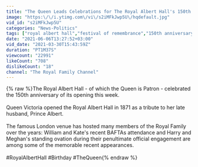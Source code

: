 ```yaml
---
title: "The Queen Leads Celebrations for The Royal Albert Hall's 150th Anniversary!"
image: "https:\/\/i.ytimg.com\/vi\/s2iMFkJwp5U\/hqdefault.jpg"
vid_id: "s2iMFkJwp5U"
categories: "News-Politics"
tags: ["royal albert hall","festival of remembrance","150th anniversary celebrations"]
date: "2021-06-06T13:27:52+03:00"
vid_date: "2021-03-30T15:43:59Z"
duration: "PT1M37S"
viewcount: "22991"
likeCount: "708"
dislikeCount: "18"
channel: "The Royal Family Channel"
---
```

{% raw %}The Royal Albert Hall - of which the Queen is Patron - celebrated the 150th anniversary of its opening this week. <br /><br />Queen Victoria opened the Royal Albert Hall in 1871 as a tribute to her late husband, Prince Albert. <br /><br />The famous London venue has hosted many members of the Royal Family over the years: William and Kate's recent BAFTAs attendance and Harry and Meghan's standing ovation during their penultimate official engagement are among some of the memorable recent appearances. <br /><br />#RoyalAlbertHall #Birthday #TheQueen{% endraw %}
